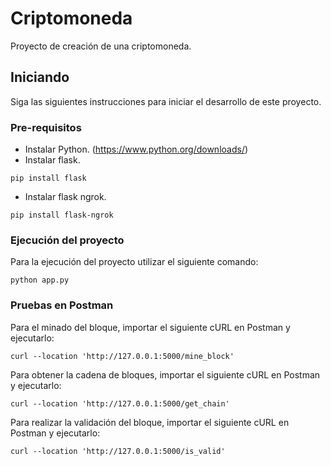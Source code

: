 # Criptomoneda

Proyecto de creación de una criptomoneda.

## Iniciando

Siga las siguientes instrucciones para iniciar el desarrollo de este proyecto.

### Pre-requisitos

* Instalar Python. (https://www.python.org/downloads/)
* Instalar flask.
```
pip install flask
```

* Instalar flask ngrok.
```
pip install flask-ngrok
```

### Ejecución del proyecto

Para la ejecución del proyecto utilizar el siguiente comando:
```
python app.py
```

### Pruebas en Postman

Para el minado del bloque, importar el siguiente cURL en Postman y ejecutarlo:
```
curl --location 'http://127.0.0.1:5000/mine_block'
```

Para obtener la cadena de bloques, importar el siguiente cURL en Postman y ejecutarlo:
```
curl --location 'http://127.0.0.1:5000/get_chain'
```

Para realizar la validación del bloque, importar el siguiente cURL en Postman y ejecutarlo:
```
curl --location 'http://127.0.0.1:5000/is_valid'
```